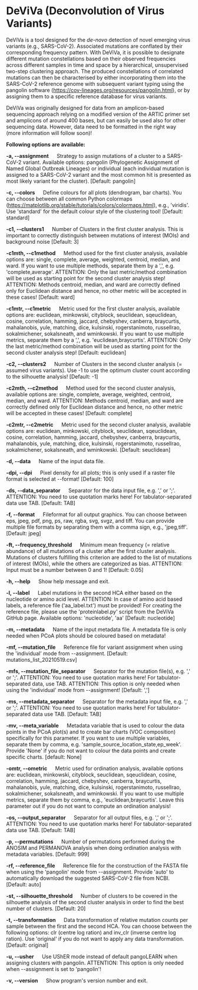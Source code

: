 # DeViVa (Deconvolution of Virus Variants)

DeViVa is a tool designed for the _de-novo_ detection of novel emerging virus variants (e.g., SARS-CoV-2). Associated mutations are conflated by their corresponding frequency pattern. With DeViVa, it is possible to designate different mutation constellations based on their observed frequencies across different samples in time and space by a hierarchical, unsupervised two-step clustering approach. The produced constellations of correlated mutations can then be characterised by either incorporating them into the SARS-CoV-2 reference genome with subsequent variant typing using the pangolin software (https://cov-lineages.org/resources/pangolin.html), or by assigning them to a specific reference database for virus variants.

DeViVa was originally designed for data from an amplicon-based sequencing approach relying on a modified version of the ARTIC primer set and amplicons of around 400 bases, but can easily be used also for other sequencing data. However, data need to be formatted in the right way (more information will follow soon)!

__Following options are available:__

__-a, --assignment__ &emsp; Strategy to assign mutations of a cluster to a SARS-CoV-2 variant. Available options: pangolin (Phylogenetic Assignment of Named Global Outbreak Lineages) or individual (each individual mutation is assigned to a SARS-CoV-2 variant and the most common hit is presented as most likely variant for the cluster). [Default: pangolin]

__-c, --colors__ &emsp; Define colours for all plots (dendrogram, bar charts). You can choose between all common Python colormaps (https://matplotlib.org/stable/tutorials/colors/colormaps.html), e.g., 'viridis'. Use 'standard' for the default colour style of the clustering tool! [Default: standard]

__-c1, --clusters1__ &emsp; Number of Clusters in the first cluster analysis. This is important to correctly distinguish between mutations of interest (MOIs) and background noise [Default: 3]

__-c1mth, --c1method__ &emsp; Method used for the first cluster analysis, available options are: single, complete, average, weighted, centroid, median, and ward. If you want to use multiple methods, separate them by a ',', e.g. 'complete,average'. ATTENTION: Only the last metric/method combination will be used as starting point for the second cluster analysis step! ATTENTION: Methods centroid, median, and ward are correctly defined only for Euclidean distance and hence, no other metric will be accepted in these cases! [Default: ward]

__-c1mtr, --c1metric__ &emsp; Metric used for the first cluster analysis, available options are: euclidean, minkowski, cityblock, seuclidean, sqeuclidean, cosine, correlation, hamming, jaccard, chebyshev, canberra, braycurtis, mahalanobis, yule, matching, dice, kulsinski, rogerstanimoto, russellrao, sokalmichener, sokalsneath, and wminkowski. If you want to use multiple metrics, separate them by a ',', e.g. 'euclidean,braycurtis'. ATTENTION: Only the last metric/method combination will be used as starting point for the second cluster analysis step! [Default: euclidean]

__-c2, --clusters2__ &emsp; Number of Clusters in the second cluster analysis (= assumed virus variants). Use -1 to use the optimum cluster count according to the silhouette analysis! [Default: -1]

__-c2mth, --c2method__ &emsp; Method used for the second cluster analysis, available options are: single, complete, average, weighted, centroid, median, and ward. ATTENTION: Methods centroid, median, and ward are correctly defined only for Euclidean distance and hence, no other metric will be accepted in these cases! [Default: complete]

__-c2mtr, --c2metric__ &emsp; Metric used for the second cluster analysis, available options are: euclidean, minkowski, cityblock, seuclidean, sqeuclidean, cosine, correlation, hamming, jaccard, chebyshev, canberra, braycurtis, mahalanobis, yule, matching, dice, kulsinski, rogerstanimoto, russellrao, sokalmichener, sokalsneath, and wminkowski. [Default: seuclidean]

__-d, --data__ &emsp; Name of the input data file.

__-dpi, --dpi__ &emsp; Pixel density for all plots; this is only used if a raster file format is selected at --format! [Default: 100]

__-ds, --data_separator__ &emsp; Separator for the data input file, e.g. ',' or ';'. ATTENTION: You need to use quotation marks here! For tabulator-separated data use TAB. [Default: TAB]

__-f, --format__ &emsp; Fileformat for all output graphics. You can choose between eps, jpeg, pdf, png, ps, raw, rgba, svg, svgz, and tiff. You can provide multiple file formats by separating them with a comma sign, e.g., 'jpeg,tiff'. [Default: jpeg]

__-ft, --frequency_threshold__ &emsp; Minimum mean frequency (= relative abundance) of all mutations of a cluster after the first cluster analysis. Mutations of clusters fulfilling this criterion are added to the list of mutations of interest (MOIs), while the others are categorized as bias. ATTENTION: Input must be a number between 0 and 1! [Default: 0.05]

__-h, --help__ &emsp; Show help message and exit.

__-l, --label__ &emsp; Label mutations in the second HCA either based on the nucleotide or amino acid level. ATTENTION: In case of amino acid based labels, a reference file ('aa_label.txt') must be provided! For creating the reference file, please use the 'proteinlabel.py' script from the DeViVa GitHub page. Available options: 'nucleotide', 'aa' [Default: nucleotide]

__-m, --metadata__ &emsp; Name of the input metadata file. A metadata file is only needed when PCoA plots should be coloured based on metadata!

__-mf, --mutation_file__ &emsp; Reference file for variant assignment when using the 'individual' mode from --assignment. [Default: mutations_list_20210519.csv]

__-mfs, --mutation_file_separator__ &emsp; Separator for the mutation file(s), e.g. ',' or ';'. ATTENTION: You need to use quotation marks here! For tabulator-separated data, use TAB. ATTENTION: This option is only needed when using the 'individual' mode from --assignment! [Default: ',']

__-ms, --metadata_separator__ &emsp; Separator for the metadata input file, e.g. ',' or ';'. ATTENTION: You need to use quotation marks here! For tabulator-separated data use TAB. [Default: TAB]

__-mv, --meta_variable__ &emsp; Metadata variable that is used to colour the data points in the PCoA plot(s) and to create bar charts (VOC composition) specifically for this parameter. If you want to use multiple variables, separate them by comma, e.g. 'sample_source_location_state,ep_week'. Provide 'None' if you do not want to colour the data points and create specific charts. [default: None]

__-omtr, --ometric__ &emsp; Metric used for ordination analysis, available options are: euclidean, minkowski, cityblock, seuclidean, sqeuclidean, cosine, correlation, hamming, jaccard, chebyshev, canberra, braycurtis, mahalanobis, yule, matching, dice, kulsinski, rogerstanimoto, russellrao, sokalmichener, sokalsneath, and wminkowski. If you want to use multiple metrics, separate them by comma, e.g., 'euclidean,braycurtis'. Leave this parameter out if you do not want to compute an ordination analysis!

__-os, --output_separator__ &emsp; Separator for all output files, e.g. ',' or ';'. ATTENTION: You need to use quotation marks here! For tabulator-separated data use TAB. [Default: TAB]

__-p, --permutations__ &emsp; Number of permutations performed during the ANOSIM and PERMANOVA analysis when doing ordination analysis with metadata variables. [Default: 999]

__-rf, --reference_file__ &emsp; Reference file for the construction of the FASTA file when using the 'pangolin' mode from --assignment. Provide 'auto' to automatically download the suggested SARS-CoV-2 file from NCBI. [Default: auto]

__-st, --silhouette_threshold__ &emsp; Number of clusters to be covered in the silhouette analysis of the second cluster analysis in order to find the best number of clusters. [Default: 20]

__-t, --transformation__ &emsp; Data transformation of relative mutation counts per sample between the first and the second HCA. You can choose between the following options: clr (centre log ration) and inv_clr (inverse centre log ration). Use 'original' if you do not want to apply any data transformation. [Default: original]

__-u, --usher__ &emsp; Use UShER mode instead of default pangoLEARN when assigning clusters with pangolin. ATTENTION: This option is only needed when --assignment is set to 'pangolin'!

__-v, --version__ &emsp; Show program's version number and exit.
